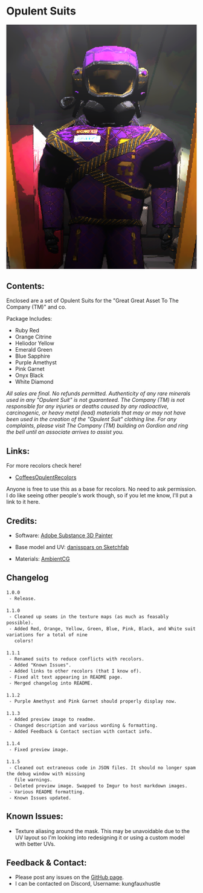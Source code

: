 # Opulent Suits

![Purple Amethist Suit](https://github.com/kungfauxhustle/OpulentSuit/blob/363d12cd7979d72aa2db3bcad533c24887818759/preview.png)

## Contents:

Enclosed are a set of Opulent Suits for the "Great Great Asset To The Company (TM)" and co.  

Package Includes:
* Ruby Red
* Orange Citrine
* Heliodor Yellow
* Emerald Green 
* Blue Sapphire
* Purple Amethyst
* Pink Garnet
* Onyx Black
* White Diamond

*All sales are final. No refunds permitted. Authenticity of any rare minerals used in any "Opulent Suit" is not guaranteed. The Company (TM) is not responsible for any injuries or deaths caused by any radioactive, carcinogenic, or heavy metal (lead) materials that may or may not have been used in the creation of the "Opulent Suit" clothing line. For any complaints, please visit The Company (TM) building on Gordion and ring the bell until an associate arrives to assist you.*

## Links:

For more recolors check here!  

* [CoffeesOpulentRecolors](https://thunderstore.io/c/lethal-company/p/Smartcoffee/CoffeesOpulentRecolors/)  

Anyone is free to use this as a base for recolors. No need to ask permission. I do like seeing other people's work though, so if you let me know, I'll put a link to it here.

## Credits:

* Software: [Adobe Substance 3D Painter](https://www.adobe.com/products/substance3d-painter.html)

* Base model and UV: [danisspars on Sketchfab](https://sketchfab.com/3d-models/lethal-company-scavenger-model-game-rip-dbcd1bbe54e7485fb13d86b4b5cbaf6b)

* Materials: [AmbientCG](https://ambientcg.com/)

## Changelog
```
1.0.0
 - Release.

1.1.0
 - Cleaned up seams in the texture maps (as much as feasably possible).
 - Added Red, Orange, Yellow, Green, Blue, Pink, Black, and White suit variations for a total of nine
   colors!

1.1.1
 - Renamed suits to reduce conflicts with recolors.
 - Added "Known Issues".
 - Added links to other recolors (that I know of).
 - Fixed alt text appearing in README page.
 - Merged changelog into README.

1.1.2
 - Purple Amethyst and Pink Garnet should properly display now.

1.1.3
 - Added preview image to readme.
 - Changed description and various wording & formatting.
 - Added Feedback & Contact section with contact info.

1.1.4
 - Fixed preview image.

1.1.5
 - Cleaned out extraneous code in JSON files. It should no longer spam the debug window with missing
   file warnings.
 - Deleted preview image. Swapped to Imgur to host markdown images.
 - Various README formatting.
 - Known Issues updated.
```  
## Known Issues:  

* Texture aliasing around the mask. This may be unavoidable due to the UV layout so I'm looking into redesigning it or using a custom model with better UVs. 

## Feedback & Contact:

* Please post any issues on the [GitHub page](https://github.com/kungfauxhustle/OpulentSuit/issues).
* I can be contacted on Discord, Username: kungfauxhustle
